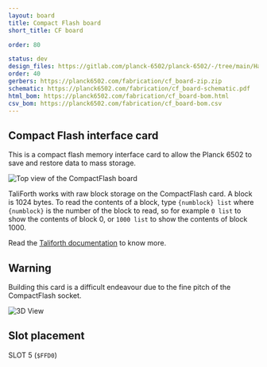 ```yaml
---
layout: board
title: Compact Flash board
short_title: CF board

order: 80

status: dev
design_files: https://gitlab.com/planck-6502/planck-6502/-/tree/main/Hardware/cf_board
order: 40
gerbers: https://planck6502.com/fabrication/cf_board-zip.zip
schematic: https://planck6502.com/fabrication/cf_board-schematic.pdf
html_bom: https://planck6502.com/fabrication/cf_board-bom.html
csv_bom: https://planck6502.com/fabrication/cf_board-bom.csv
---
```


## Compact Flash interface card

This is a compact flash memory interface card to allow the Planck 6502 to save and restore data to mass storage.

![Top view of the CompactFlash board](img/compactflash.jpg)

TaliForth works with raw block storage on the CompactFlash card. A block is 1024 bytes.
To read the contents of a block, type `{numblock} list` where `{numblock}` is the number of the block to read, so for example `0 list` to show the contents of block 0, or `1000 list` to show the contents of block 1000.

Read the [Taliforth documentation](https://github.com/SamCoVT/TaliForth2/blob/master-64tass/docs/manual.md#working-with-blocks) to know more.

## Warning

Building this card is a difficult endeavour due to the fine pitch of the CompactFlash socket.

![3D View](https://planck6502.com/fabrication/cf_board-3D_top.png)


## Slot placement

SLOT 5 (`$FFD0`)